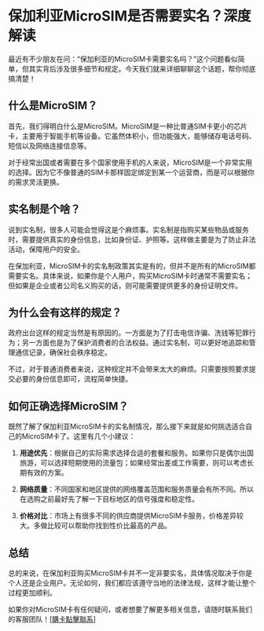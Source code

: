 # 保加利亚MicroSIM是否需要实名？深度解读

最近有不少朋友在问：“保加利亚的MicroSIM卡需要实名吗？”这个问题看似简单，但其实背后涉及很多细节和规定。今天我们就来详细聊聊这个话题，帮你彻底搞清楚！

## 什么是MicroSIM？

首先，我们得明白什么是MicroSIM。MicroSIM是一种比普通SIM卡更小的芯片卡，主要用于智能手机等设备。它虽然体积小，但功能强大，能够储存电话号码、短信以及网络连接信息等。

对于经常出国或者需要在多个国家使用手机的人来说，MicroSIM是一个非常实用的选择。因为它不像普通的SIM卡那样固定绑定到某一个运营商，而是可以根据你的需求灵活更换。

## 实名制是个啥？

说到实名制，很多人可能会觉得这是个麻烦事。实名制是指购买某些物品或服务时，需要提供真实的身份信息，比如身份证、护照等。这样做主要是为了防止非法活动，保障用户的安全。

在保加利亚，MicroSIM卡的实名制政策其实是有的，但并不是所有的MicroSIM都需要实名。具体来说，如果你是个人用户，购买MicroSIM卡时通常不需要实名；但如果是企业或者公司名义购买的话，则可能需要提供更多的身份证明文件。

## 为什么会有这样的规定？

政府出台这样的规定当然是有原因的。一方面是为了打击电信诈骗、洗钱等犯罪行为；另一方面也是为了保护消费者的合法权益。通过实名制，可以更好地追踪和管理通信记录，确保社会秩序稳定。

不过，对于普通消费者来说，这种规定并不会带来太大的麻烦。只需要按照要求提交必要的身份信息即可，流程简单快捷。

## 如何正确选择MicroSIM？

既然了解了保加利亚MicroSIM卡的实名制情况，那么接下来就是如何挑选适合自己的MicroSIM卡了。这里有几个小建议：

1. **用途优先**：根据自己的实际需求选择合适的套餐和服务。如果你只是偶尔出国旅游，可以选择短期使用的流量包；如果经常出差或工作需要，则可以考虑长期有效的方案。
   
2. **网络质量**：不同国家和地区提供的网络覆盖范围和服务质量会有所不同。所以在选购之前最好先了解一下目标地区的信号强度和稳定性。

3. **价格对比**：市场上有很多不同的供应商提供MicroSIM卡服务，价格差异较大。多做比较可以帮助你找到性价比最高的产品。

## 总结

总的来说，在保加利亚购买MicroSIM卡并不一定非要实名，具体情况取决于你是个人还是企业用户。无论如何，我们都应该遵守当地的法律法规，这样才能让整个过程更加顺利。

如果你对MicroSIM卡有任何疑问，或者想要了解更多相关信息，请随时联系我们的客服团队！[[購卡點擊聯系](https://t.me/s/esim1088)]
